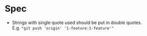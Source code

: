 # Spec

* Strings with single quote used should be put in double quotes.<br>
  E.g. `"git push 'origin' '1-feature:1-feature'"`
